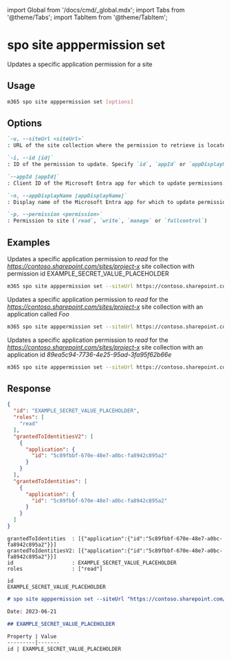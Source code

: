 <!-- DISCLAIMER: All secrets, passwords, and sensitive values in this document are examples only and not real credentials. -->
import Global from '/docs/cmd/_global.mdx';
import Tabs from '@theme/Tabs';
import TabItem from '@theme/TabItem';

# spo site apppermission set

Updates a specific application permission for a site

## Usage

```sh
m365 spo site apppermission set [options]
```

## Options

```md definition-list
`-u, --siteUrl <siteUrl>`
: URL of the site collection where the permission to retrieve is located

`-i, --id [id]`
: ID of the permission to update. Specify `id`, `appId` or `appDisplayName`

`--appId [appId]`
: Client ID of the Microsoft Entra app for which to update permissions. Specify `id`, `appId` or `appDisplayName`

`-n, --appDisplayName [appDisplayName]`
: Display name of the Microsoft Entra app for which to update permissions. Specify `id`, `appId` or `appDisplayName`

`-p, --permission <permission>`
: Permission to site (`read`, `write`, `manage` or `fullcontrol`)
```

<Global />

## Examples

Updates a specific application permission to _read_ for the _https://contoso.sharepoint.com/sites/project-x_ site collection with permission id EXAMPLE_SECRET_VALUE_PLACEHOLDER

```sh
m365 spo site apppermission set --siteUrl https://contoso.sharepoint.com/sites/project-x --id EXAMPLE_SECRET_VALUE_PLACEHOLDER --permission read
```

Updates a specific application permission to _read_ for the _https://contoso.sharepoint.com/sites/project-x_ site collection with an application called _Foo_

```sh
m365 spo site apppermission set --siteUrl https://contoso.sharepoint.com/sites/project-x --appDisplayName Foo --permission read
```

Updates a specific application permission to _read_ for the _https://contoso.sharepoint.com/sites/project-x_ site collection with an application id _89ea5c94-7736-4e25-95ad-3fa95f62b66e_

```sh
m365 spo site apppermission set --siteUrl https://contoso.sharepoint.com/sites/project-x --appId 89ea5c94-7736-4e25-95ad-3fa95f62b66e --permission read
```

## Response

<Tabs>
  <TabItem value="JSON">

  ```json
  {
    "id": "EXAMPLE_SECRET_VALUE_PLACEHOLDER",
    "roles": [
      "read"
    ],
    "grantedToIdentitiesV2": [
      {
        "application": {
          "id": "5c89fbbf-670e-48e7-a0bc-fa8942c895a2"
        }
      }
    ],
    "grantedToIdentities": [
      {
        "application": {
          "id": "5c89fbbf-670e-48e7-a0bc-fa8942c895a2"
        }
      }
    ]
  }
  ```

  </TabItem>
  <TabItem value="Text">

  ```text
  grantedToIdentities  : [{"application":{"id":"5c89fbbf-670e-48e7-a0bc-fa8942c895a2"}}]
  grantedToIdentitiesV2: [{"application":{"id":"5c89fbbf-670e-48e7-a0bc-fa8942c895a2"}}]
  id                   : EXAMPLE_SECRET_VALUE_PLACEHOLDER
  roles                : ["read"]
  ```

  </TabItem>
  <TabItem value="CSV">

  ```csv
  id
  EXAMPLE_SECRET_VALUE_PLACEHOLDER
  ```

  </TabItem>
  <TabItem value="Markdown">

  ```md
  # spo site apppermission set --siteUrl "https://contoso.sharepoint.com/sites/marketing" --appDisplayName "Foo" --permission "read"

  Date: 2023-06-21

  ## EXAMPLE_SECRET_VALUE_PLACEHOLDER

  Property | Value
  ---------|-------
  id | EXAMPLE_SECRET_VALUE_PLACEHOLDER
  ```

  </TabItem>
</Tabs>
